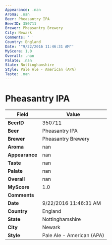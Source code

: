 ```yaml
---
Appearance: .nan
Aroma: .nan
Beer: Pheasantry IPA
BeerID: 350711
Brewer: Pheasantry Brewery
City: Newark
Comments: ' '
Country: England
Date: '"9/22/2016 11:46:31 AM"'
MyScore: 1.0
Overall: .nan
Palate: .nan
State: Nottinghamshire
Style: Pale Ale - American (APA)
Taste: .nan
---
```


# Pheasantry IPA

| Field         | Value |
|---------------|-------|
| **BeerID** | 350711 |
| **Beer** | Pheasantry IPA |
| **Brewer** | Pheasantry Brewery |
| **Aroma** | nan |
| **Appearance** | nan |
| **Taste** | nan |
| **Palate** | nan |
| **Overall** | nan |
| **MyScore** | 1.0 |
| **Comments** |   |
| **Date** | 9/22/2016 11:46:31 AM |
| **Country** | England |
| **State** | Nottinghamshire |
| **City** | Newark |
| **Style** | Pale Ale - American (APA) |

